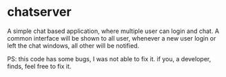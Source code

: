 # chatserver

A simple chat based application, where multiple user can login and chat.
A common interface will be shown to all user, whenever a new user login
or left the chat windows, all other will be notified.

PS: this code has some bugs, I was not able to fix it. if you, a developer,
finds, feel free to fix it.  
